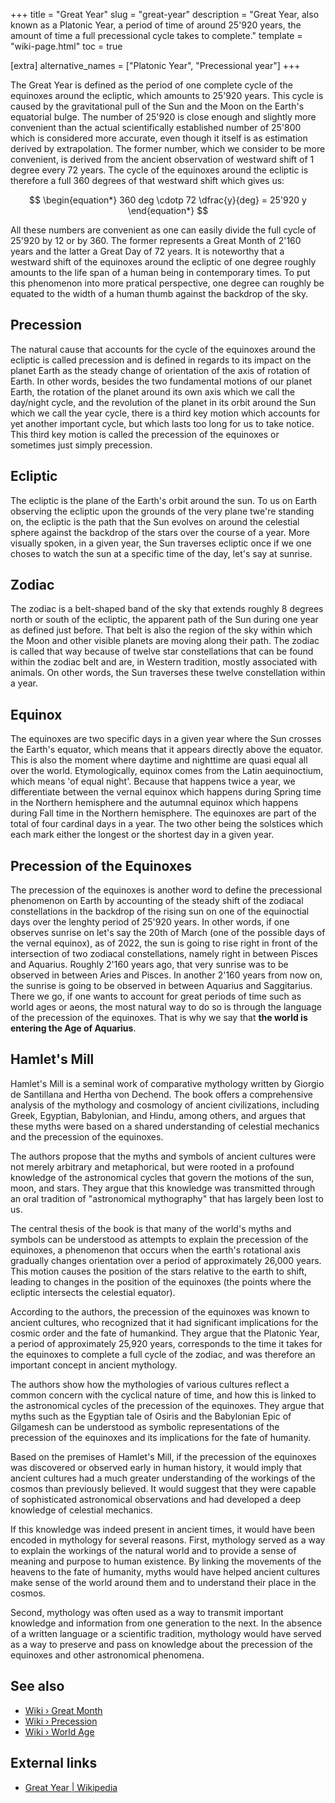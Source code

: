 +++
title = "Great Year"
slug = "great-year"
description = "Great Year, also known as a Platonic Year, a period of time of around 25'920 years, the amount of time a full precessional cycle takes to complete."
template = "wiki-page.html"
toc = true

[extra]
alternative_names = ["Platonic Year", "Precessional year"]
+++

The Great Year is defined as the period of one complete cycle of the equinoxes around the ecliptic, which amounts to 25'920 years. This cycle is caused by the gravitational pull of the Sun and the Moon on the Earth's equatorial bulge. The number of 25'920 is close enough and slightly more convenient than the actual scientifically established number of 25'800 which is considered more accurate, even though it itself is as estimation derived by extrapolation. The former number, which we consider to be more convenient, is derived from the ancient observation of westward shift of 1 degree every 72 years. The cycle of the equinoxes around the ecliptic is therefore a full 360 degrees of that westward shift which gives us:

$$
\begin{equation*}
   360 deg \cdotp 72 \dfrac{y}{deg} = 25'920 y
\end{equation*}
$$

All these numbers are convenient as one can easily divide the full cycle of 25'920 by 12 or by 360. The former represents a Great Month of 2'160 years and the latter a Great Day of 72 years. It is noteworthy that a westward shift of the equinoxes around the ecliptic of one degree roughly amounts to the life span of a human being in contemporary times. To put this phenomenon into more pratical perspective, one degree can roughly be equated to the width of a human thumb against the backdrop of the sky.

## Precession

The natural cause that accounts for the cycle of the equinoxes around the ecliptic is called precession and is defined in regards to its impact on the planet Earth as the steady change of orientation of the axis of rotation of Earth. In other words, besides the two fundamental motions of our planet Earth, the rotation of the planet around its own axis which we call the day/night cycle, and the revolution of the planet in its orbit around the Sun which we call the year cycle, there is a third key motion which accounts for yet another important cycle, but which lasts too long for us to take notice. This third key motion is called the precession of the equinoxes or sometimes just simply precession.

## Ecliptic

The ecliptic is the plane of the Earth's orbit around the sun. To us on Earth observing the ecliptic upon the grounds of the very plane twe're standing on, the ecliptic is the path that the Sun evolves on around the celestial sphere against the backdrop of the stars over the course of a year. More visually spoken, in a given year, the Sun traverses ecliptic once if we one choses to watch the sun at a specific time of the day, let's say at sunrise.

## Zodiac

The zodiac is a belt-shaped band of the sky that extends roughly 8 degrees north or south of the ecliptic, the apparent path of the Sun during one year as defined just before. That belt is also the region of the sky within which the Moon and other visible planets are moving along their path. The zodiac is called that way because of twelve star constellations that can be found within the zodiac belt and are, in Western tradition, mostly associated with animals. On other words, the Sun traverses these twelve constellation within a year.

## Equinox

The equinoxes are two specific days in a given year where the Sun crosses the Earth's equator, which means that it appears directly above the equator. This is also the moment where daytime and nighttime are quasi equal all over the world. Etymologically, equinox comes from the Latin aequinoctium, which means 'of equal night'. Because that happens twice a year, we differentiate between the vernal equinox which happens during Spring time in the Northern hemisphere and the autumnal equinox which happens during Fall time in the Northern hemisphere. The equinoxes are part of the total of four cardinal days in a year. The two other being the solstices which each mark either the longest or the shortest day in a given year.

## Precession of the Equinoxes

The precession of the equinoxes is another word to define the precessional phenomenon on Earth by accounting of the steady shift of the zodiacal constellations in the backdrop of the rising sun on one of the equinoctial days over the lenghty period of 25'920 years. In other words, if one observes sunrise on let's say the 20th of March (one of the possible days of the vernal equinox), as of 2022, the sun is going to rise right in front of the intersection of two zodiacal constellations, namely right in between Pisces and Aquarius. Roughly 2'160 years ago, that very sunrise was to be observed in between Aries and Pisces. In another 2'160 years from now on, the sunrise is going to be observed in between Aquarius and Saggitarius. There we go, if one wants to account for great periods of time such as world ages or aeons, the most natural way to do so is through the language of the precession of the equinoxes. That is why we say that **the world is entering the Age of Aquarius**.

## Hamlet's Mill

Hamlet's Mill is a seminal work of comparative mythology written by Giorgio de Santillana and Hertha von Dechend. The book offers a comprehensive analysis of the mythology and cosmology of ancient civilizations, including Greek, Egyptian, Babylonian, and Hindu, among others, and argues that these myths were based on a shared understanding of celestial mechanics and the precession of the equinoxes.

The authors propose that the myths and symbols of ancient cultures were not merely arbitrary and metaphorical, but were rooted in a profound knowledge of the astronomical cycles that govern the motions of the sun, moon, and stars. They argue that this knowledge was transmitted through an oral tradition of "astronomical mythography" that has largely been lost to us.

The central thesis of the book is that many of the world's myths and symbols can be understood as attempts to explain the precession of the equinoxes, a phenomenon that occurs when the earth's rotational axis gradually changes orientation over a period of approximately 26,000 years. This motion causes the position of the stars relative to the earth to shift, leading to changes in the position of the equinoxes (the points where the ecliptic intersects the celestial equator).

According to the authors, the precession of the equinoxes was known to ancient cultures, who recognized that it had significant implications for the cosmic order and the fate of humankind. They argue that the Platonic Year, a period of approximately 25,920 years, corresponds to the time it takes for the equinoxes to complete a full cycle of the zodiac, and was therefore an important concept in ancient mythology.

The authors show how the mythologies of various cultures reflect a common concern with the cyclical nature of time, and how this is linked to the astronomical cycles of the precession of the equinoxes. They argue that myths such as the Egyptian tale of Osiris and the Babylonian Epic of Gilgamesh can be understood as symbolic representations of the precession of the equinoxes and its implications for the fate of humanity.

Based on the premises of Hamlet's Mill, if the precession of the equinoxes was discovered or observed early in human history, it would imply that ancient cultures had a much greater understanding of the workings of the cosmos than previously believed. It would suggest that they were capable of sophisticated astronomical observations and had developed a deep knowledge of celestial mechanics.

If this knowledge was indeed present in ancient times, it would have been encoded in mythology for several reasons. First, mythology served as a way to explain the workings of the natural world and to provide a sense of meaning and purpose to human existence. By linking the movements of the heavens to the fate of humanity, myths would have helped ancient cultures make sense of the world around them and to understand their place in the cosmos.

Second, mythology was often used as a way to transmit important knowledge and information from one generation to the next. In the absence of a written language or a scientific tradition, mythology would have served as a way to preserve and pass on knowledge about the precession of the equinoxes and other astronomical phenomena.

## See also

- [Wiki › Great Month](../great-month.md/)
- [Wiki › Precession](../precession.md/)
- [Wiki › World Age](../world-age.md/)

## External links

- [Great Year | Wikipedia](https://en.wikipedia.org/wiki/Great_Year)